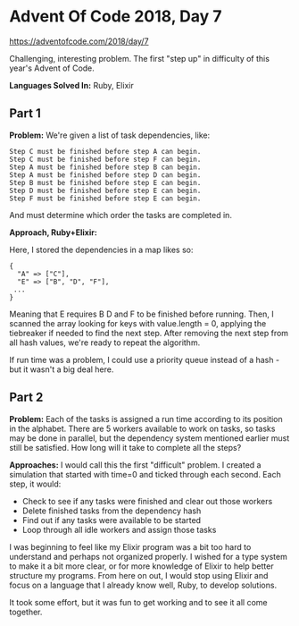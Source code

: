 # Advent Of Code 2018, Day 7

https://adventofcode.com/2018/day/7

Challenging, interesting problem.  The first "step up" in difficulty of this year's Advent of Code. 

**Languages Solved In:** Ruby, Elixir

## Part 1

**Problem:** We're given a list of task dependencies, like:

```
Step C must be finished before step A can begin.
Step C must be finished before step F can begin.
Step A must be finished before step B can begin.
Step A must be finished before step D can begin.
Step B must be finished before step E can begin.
Step D must be finished before step E can begin.
Step F must be finished before step E can begin.
```

And must determine which order the tasks are completed in.

**Approach, Ruby+Elixir:**

Here, I stored the dependencies in a map likes so:
```
{
  "A" => ["C"],
  "E" => ["B", "D", "F"],
 ...
}
```
Meaning that E requires B D and F to be finished before running.  Then, I scanned the array looking for keys with value.length = 0, applying the tiebreaker if needed to find the next step.  After removing the next step from all hash values, we're ready to repeat the algorithm.

If run time was a problem, I could use a priority queue instead of a hash - but it wasn't a big deal here.

## Part 2

**Problem:**  Each of the tasks is assigned a run time according to its position in the alphabet. There are 5 workers available to work on tasks, so tasks may be done in parallel, but the dependency system mentioned earlier must still be satisfied. How long will it take to complete all the steps?

**Approaches:** I would call this the first "difficult" problem.  I created a simulation that started with time=0 and ticked through each second.  Each step, it would:

- Check to see if any tasks were finished and clear out those workers
- Delete finished tasks from the dependency hash
- Find out if any tasks were available to be started
- Loop through all idle workers and assign those tasks

I was beginning to feel like my Elixir program was a bit too hard to understand and perhaps not organized properly.  I wished for a type system to make it a bit more clear, or for more knowledge of Elixir to help better structure my programs.  From here on out, I would stop using Elixir and focus on a language that I already know well, Ruby, to develop solutions.

It took some effort, but it was fun to get working and to see it all come together.  

